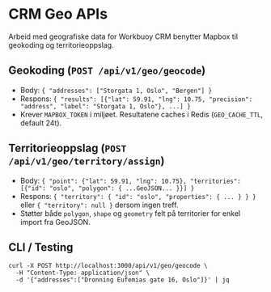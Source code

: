 # CRM Geo APIs

Arbeid med geografiske data for Workbuoy CRM benytter Mapbox til geokoding og territorieoppslag.

## Geokoding (`POST /api/v1/geo/geocode`)
- Body: `{ "addresses": ["Storgata 1, Oslo", "Bergen"] }`
- Respons: `{ "results": [{"lat": 59.91, "lng": 10.75, "precision": "address", "label": "Storgata 1, Oslo"}, ...] }`
- Krever `MAPBOX_TOKEN` i miljøet. Resultatene caches i Redis (`GEO_CACHE_TTL`, default 24t).

## Territorieoppslag (`POST /api/v1/geo/territory/assign`)
- Body: `{ "point": {"lat": 59.91, "lng": 10.75}, "territories": [{"id": "oslo", "polygon": { ...GeoJSON... }}] }`
- Respons: `{ "territory": { "id": "oslo", "properties": { ... } } }` eller `{ "territory": null }` dersom ingen treff.
- Støtter både `polygon`, `shape` og `geometry` felt på territorier for enkel import fra GeoJSON.

## CLI / Testing
```
curl -X POST http://localhost:3000/api/v1/geo/geocode \
  -H "Content-Type: application/json" \
  -d '{"addresses":["Dronning Eufemias gate 16, Oslo"]}' | jq
```
